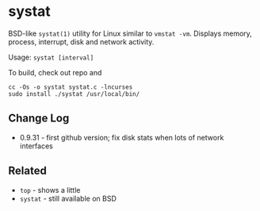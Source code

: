 systat
======

BSD-like `systat(1)` utility for Linux similar to `vmstat -vm`.  Displays memory,
process, interrupt, disk and network activity.

Usage: `systat [interval]`

To build, check out repo and

    cc -Os -o systat systat.c -lncurses
    sudo install ./systat /usr/local/bin/


Change Log
----------

- 0.9.31 - first github version; fix disk stats when lots of network interfaces


Related
-------

- `top` - shows a little 
- `systat` - still available on BSD
